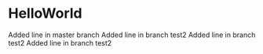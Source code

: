 # HelloWorld
Added line in master branch
Added line in branch test2
Added line in branch test2
Added line in branch test2
